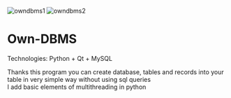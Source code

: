 ![owndbms1](https://user-images.githubusercontent.com/79859600/117669024-c6078080-b1a6-11eb-8aba-d0c8168ce5fd.png)
![owndbms2](https://user-images.githubusercontent.com/79859600/117669033-c6a01700-b1a6-11eb-8c8f-4be99609c227.png)
# Own-DBMS
Technologies: Python + Qt + MySQL

Thanks this program you can create database, tables and records into your table in very simple way without using sql queries </br>
I add basic elements of multithreading in python
